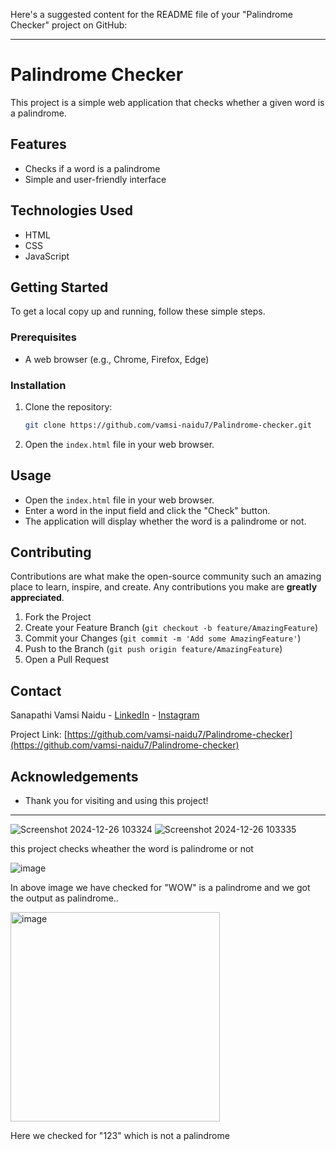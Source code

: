 Here's a suggested content for the README file of your "Palindrome Checker" project on GitHub:

---

# Palindrome Checker

This project is a simple web application that checks whether a given word is a palindrome.

## Features
- Checks if a word is a palindrome
- Simple and user-friendly interface

## Technologies Used
- HTML
- CSS
- JavaScript

## Getting Started
To get a local copy up and running, follow these simple steps.

### Prerequisites
- A web browser (e.g., Chrome, Firefox, Edge)

### Installation
1. Clone the repository:
   ```sh
   git clone https://github.com/vamsi-naidu7/Palindrome-checker.git
   ```
2. Open the `index.html` file in your web browser.

## Usage
- Open the `index.html` file in your web browser.
- Enter a word in the input field and click the "Check" button.
- The application will display whether the word is a palindrome or not.

## Contributing
Contributions are what make the open-source community such an amazing place to learn, inspire, and create. Any contributions you make are **greatly appreciated**.

1. Fork the Project
2. Create your Feature Branch (`git checkout -b feature/AmazingFeature`)
3. Commit your Changes (`git commit -m 'Add some AmazingFeature'`)
4. Push to the Branch (`git push origin feature/AmazingFeature`)
5. Open a Pull Request

## Contact
Sanapathi Vamsi Naidu - [LinkedIn](https://www.linkedin.com/in/sanapathi-vamsi-naidu-471538297) - [Instagram](https://www.instagram.com/vamsi_naidu__7)

Project Link: [https://github.com/vamsi-naidu7/Palindrome-checker](https://github.com/vamsi-naidu7/Palindrome-checker)

## Acknowledgements
- Thank you for visiting and using this project!

---
![Screenshot 2024-12-26 103324](https://github.com/user-attachments/assets/1f3941e4-87c9-4b50-9230-94341f7282e4)
![Screenshot 2024-12-26 103335](https://github.com/user-attachments/assets/f91baea4-178e-4cb9-bd6e-cd57885bb3f0)

this project checks wheather the word is palindrome or not

![image](https://github.com/user-attachments/assets/17d49afb-b34c-4a2a-823a-cee3e3489023)

In above image we have checked for "WOW" is a palindrome and we got the output as palindrome..

<img width="335" alt="image" src="https://github.com/user-attachments/assets/76fbd561-b763-4951-b5f5-1f69053e0b0c" />

Here we checked for "123" which is not a palindrome
